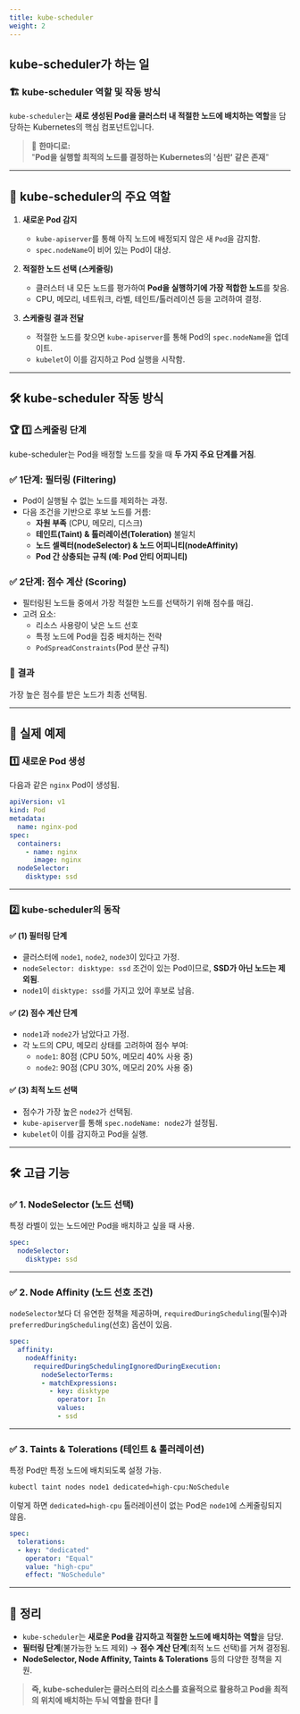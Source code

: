```yaml
---
title: kube-scheduler
weight: 2
---
```

## kube-scheduler가 하는 일
### 🏗 **kube-scheduler 역할 및 작동 방식**  

`kube-scheduler`는 **새로 생성된 Pod을 클러스터 내 적절한 노드에 배치하는 역할**을 담당하는 Kubernetes의 핵심 컴포넌트입니다.  

> 📌 **한마디로:**  
> "**Pod을 실행할 최적의 노드를 결정하는 Kubernetes의 '심판' 같은 존재**"

---

## 🎯 **kube-scheduler의 주요 역할**
1. **새로운 Pod 감지**  
   - `kube-apiserver`를 통해 아직 노드에 배정되지 않은 새 `Pod`을 감지함.  
   - `spec.nodeName`이 비어 있는 Pod이 대상.

2. **적절한 노드 선택 (스케줄링)**  
   - 클러스터 내 모든 노드를 평가하여 **Pod을 실행하기에 가장 적합한 노드**를 찾음.  
   - CPU, 메모리, 네트워크, 라벨, 테인트/톨러레이션 등을 고려하여 결정.  

3. **스케줄링 결과 전달**  
   - 적절한 노드를 찾으면 `kube-apiserver`를 통해 Pod의 `spec.nodeName`을 업데이트.  
   - `kubelet`이 이를 감지하고 Pod 실행을 시작함.

---

## 🛠 **kube-scheduler 작동 방식**
### 🏆 **1️⃣ 스케줄링 단계**
kube-scheduler는 Pod을 배정할 노드를 찾을 때 **두 가지 주요 단계를 거침**.

### ✅ **1단계: 필터링 (Filtering)**
   - Pod이 실행될 수 없는 노드를 제외하는 과정.  
   - 다음 조건을 기반으로 후보 노드를 거름:
     - **자원 부족** (CPU, 메모리, 디스크)  
     - **테인트(Taint) & 톨러레이션(Toleration)** 불일치  
     - **노드 셀렉터(nodeSelector) & 노드 어피니티(nodeAffinity)**  
     - **Pod 간 상충되는 규칙 (예: Pod 안티 어피니티)**  

### ✅ **2단계: 점수 계산 (Scoring)**
   - 필터링된 노드들 중에서 가장 적절한 노드를 선택하기 위해 점수를 매김.  
   - 고려 요소:
     - 리소스 사용량이 낮은 노드 선호  
     - 특정 노드에 Pod을 집중 배치하는 전략  
     - `PodSpreadConstraints`(Pod 분산 규칙)  

### 🎯 **결과**  
가장 높은 점수를 받은 노드가 최종 선택됨.  

---

## 📌 **실제 예제**
### **1️⃣ 새로운 Pod 생성**
다음과 같은 `nginx` Pod이 생성됨.

```yaml
apiVersion: v1
kind: Pod
metadata:
  name: nginx-pod
spec:
  containers:
    - name: nginx
      image: nginx
  nodeSelector:
    disktype: ssd
```

---

### **2️⃣ kube-scheduler의 동작**
#### ✅ **(1) 필터링 단계**
   - 클러스터에 `node1`, `node2`, `node3`이 있다고 가정.  
   - `nodeSelector: disktype: ssd` 조건이 있는 Pod이므로, **SSD가 아닌 노드는 제외됨**.  
   - `node1`이 `disktype: ssd`를 가지고 있어 후보로 남음.

#### ✅ **(2) 점수 계산 단계**
   - `node1`과 `node2`가 남았다고 가정.  
   - 각 노드의 CPU, 메모리 상태를 고려하여 점수 부여:
     - `node1`: 80점 (CPU 50%, 메모리 40% 사용 중)  
     - `node2`: 90점 (CPU 30%, 메모리 20% 사용 중)  

#### ✅ **(3) 최적 노드 선택**
   - 점수가 가장 높은 `node2`가 선택됨.  
   - `kube-apiserver`를 통해 `spec.nodeName: node2`가 설정됨.  
   - `kubelet`이 이를 감지하고 Pod을 실행.

---

## 🛠 **고급 기능**
### ✅ **1. NodeSelector (노드 선택)**
특정 라벨이 있는 노드에만 Pod을 배치하고 싶을 때 사용.

```yaml
spec:
  nodeSelector:
    disktype: ssd
```

---

### ✅ **2. Node Affinity (노드 선호 조건)**
`nodeSelector`보다 더 유연한 정책을 제공하며, `requiredDuringScheduling`(필수)과 `preferredDuringScheduling`(선호) 옵션이 있음.

```yaml
spec:
  affinity:
    nodeAffinity:
      requiredDuringSchedulingIgnoredDuringExecution:
        nodeSelectorTerms:
        - matchExpressions:
          - key: disktype
            operator: In
            values:
            - ssd
```

---

### ✅ **3. Taints & Tolerations (테인트 & 톨러레이션)**
특정 Pod만 특정 노드에 배치되도록 설정 가능.

```sh
kubectl taint nodes node1 dedicated=high-cpu:NoSchedule
```

이렇게 하면 `dedicated=high-cpu` 톨러레이션이 없는 Pod은 `node1`에 스케줄링되지 않음.

```yaml
spec:
  tolerations:
  - key: "dedicated"
    operator: "Equal"
    value: "high-cpu"
    effect: "NoSchedule"
```

---

## 🚀 **정리**
- `kube-scheduler`는 **새로운 Pod을 감지하고 적절한 노드에 배치하는 역할**을 담당.
- **필터링 단계**(불가능한 노드 제외) → **점수 계산 단계**(최적 노드 선택)를 거쳐 결정됨.
- **NodeSelector, Node Affinity, Taints & Tolerations** 등의 다양한 정책을 지원.

> **즉, kube-scheduler는 클러스터의 리소스를 효율적으로 활용하고 Pod을 최적의 위치에 배치하는 두뇌 역할을 한다!** 🚀
